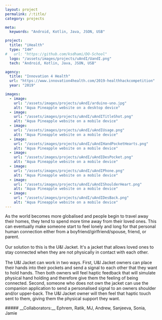 ```yaml
---
layout: project
permalink: /:title/
category: projects

meta:
  keywords: "Android, Kotlin, Java, JSON, USB"

project:
  title: "iHealth"
  type: "I4H"
#   url: "https://github.com/ksdhami/DO-School"
  logo: "/assets/images/projects/uAndI/UandI.png"
  tech: "Android, Kotlin, Java, JSON, USB"

agency:
  title: "Innovation 4 Health"
  url: "https://www.innovation4health.com/2019-healthhackcompetition"
  year: "2019"

images:
  - image:
    url: "/assets/images/projects/uAndI/arduino-uno.jpg"
    alt: "Aqua Pineapple website on a desktop device"
  - image:
    url: "/assets/images/projects/uAndI/uAndITitleShot.png"
    alt: "Aqua Pineapple website on a mobile device"
  - image:
    url: "/assets/images/projects/uAndI/uAndIUsage.png"
    alt: "Aqua Pineapple website on a mobile device"
  - image:
    url: "/assets/images/projects/uAndI/uAndIHandPocketHearts.png"
    alt: "Aqua Pineapple website on a mobile device"
  - image:
    url: "/assets/images/projects/uAndI/uAndIDesPocket.png"
    alt: "Aqua Pineapple website on a mobile device"
  - image:
    url: "/assets/images/projects/uAndI/uAndIPhone.png"
    alt: "Aqua Pineapple website on a mobile device"
  - image:
    url: "/assets/images/projects/uAndI/uAndIShoulderHeart.png"
    alt: "Aqua Pineapple website on a mobile device"
  - image:
    url: "/assets/images/projects/uAndI/uAndIDesBack.png"
    alt: "Aqua Pineapple website on a mobile device"
---
```

<p>As the world becomes more globalised and people begin to travel away their homes, they tend to spend more time away from their loved ones. This can eventually make someone start to feel lonely and long for that personal human connection either from a boyfriend/girlfriend/spouse, friend, or parent. 
<br><br>
Our solution to this is the U&I Jacket. It's a jacket that allows loved ones to stay connected when they are not physically in contact with each other. 
<br><br>
The U&I Jacket can work in two ways. First, U&I Jacket owners can place their hands into their pockets and send a signal to each other that they want to hold hands. Then both owners will feel haptic feedback that will simulate physical hand holding and therefore give them the feeling of being connected. Second, someone who does not own the jacket can use the companion application to send a personalised signal to an owners shoulder and/or upper-back. The U&I Jacket owner will then feel that haptic touch sent to them, giving them the physical support they want.
<br> 
</p>
##### __Collaborators:__ Ephrem, Ratik, MJ, Andrew, Sanjeeva, Sonia, Jamie
<!-- ###### *Click title for project repository* -->

<!-- 
In order for innovation to prosper, ideas must be shared, iterated, killed, executed and everything else in between. Fashion is a major talking point in terms of sustainability, personal expression and something we have to deal with day in and day out, and to not see this as a focal point to leverage technology on top of, is foolish 
-->
<!-- 
all focused around improving the user experience, showcasing unknown use cases and lastly, tackling the larger issue of sustainability in the fashion industry utilizing technology 
-->
